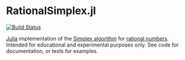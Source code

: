 RationalSimplex.jl
==================

[![Build Status](https://travis-ci.org/IainNZ/RationalSimplex.jl.svg?branch=master)](https://travis-ci.org/IainNZ/RationalSimplex.jl)

[Julia](https://julialang.org/) implementation of the
[Simplex algorithm](https://en.wikipedia.org/wiki/Simplex_algorithm)
for [rational numbers](https://en.wikipedia.org/wiki/Rational_number).
Intended for educational and experimental purposes only.
See code for documentation, or tests for examples.